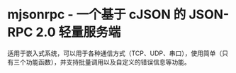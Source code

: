 # mjsonrpc - 一个基于 cJSON 的 JSON-RPC 2.0 轻量服务端

适用于嵌入式系统，可以用于各种通信方式（TCP、UDP、串口），使用简单（只有三个功能函数），并支持批量调用以及自定义的错误信息等功能。